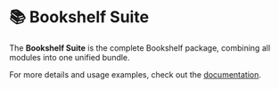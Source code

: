 # 📚 Bookshelf Suite

The **Bookshelf Suite** is the complete Bookshelf package, combining all modules into one unified bundle.

For more details and usage examples, check out the [documentation](https://docs.mcbookshelf.dev/en/latest/index.html).
